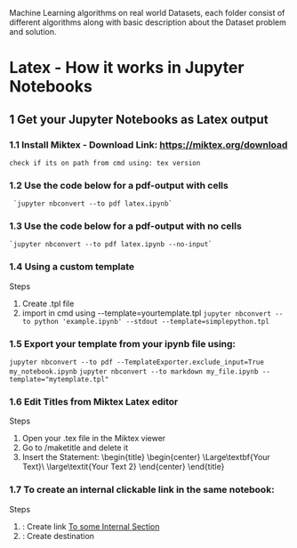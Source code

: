 Machine Learning algorithms on real world Datasets, each folder consist of different algorithms along with basic description about the Dataset problem and solution.

# Latex - How it works in Jupyter Notebooks
## 1 Get your Jupyter Notebooks as Latex output
### 1.1 Install Miktex - Download Link: https://miktex.org/download
    check if its on path from cmd using: tex version

### 1.2 Use the code below for a pdf-output with cells
     `jupyter nbconvert --to pdf latex.ipynb`

### 1.3 Use the code below for a pdf-output with no cells
    `jupyter nbconvert --to pdf latex.ipynb --no-input`

### 1.4 Using a custom template
Steps
  1. Create .tpl file
  2. import in cmd using --template=yourtemplate.tpl
  `jupyter nbconvert --to python 'example.ipynb' --stdout --template=simplepython.tpl`

### 1.5 Export your template from your ipynb file using:
  `jupyter nbconvert --to pdf --TemplateExporter.exclude_input=True my_notebook.ipynb`
  `jupyter nbconvert --to markdown my_file.ipynb --template="mytemplate.tpl"`

### 1.6 Edit Titles from Miktex Latex editor
Steps
  1. Open your .tex file in the Miktex viewer
  2. Go to /maketitle and delete it
  3. Insert the Statement:
  \begin{title} \begin{center} \Large\textbf{Your Text}\\
  \large\textit{Your Text 2} \end{center} \end{title}

### 1.7 To create an internal clickable link in the same notebook:
Steps
  1. : Create link [To some Internal Section](#section_id)
  2. : Create destination <a id='section_id'></a>

